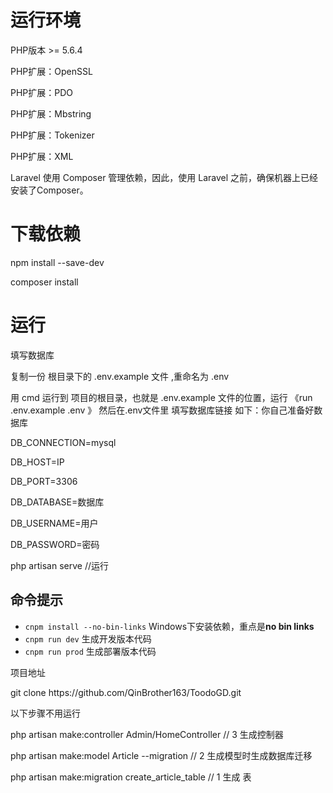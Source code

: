 
<h1>运行环境</h1>
<p>PHP版本 >= 5.6.4</p>
<p>PHP扩展：OpenSSL</p>
<p>PHP扩展：PDO</p>
<p>PHP扩展：Mbstring</p>
<p>PHP扩展：Tokenizer</p>
<p>PHP扩展：XML</p>
<p>Laravel 使用 Composer 管理依赖，因此，使用 Laravel 之前，确保机器上已经安装了Composer。</p>

<h1>下载依赖</h1>
<p>npm install --save-dev</p>
<p>composer  install</p>

<h1>运行</h1>

<p>填写数据库</p>

复制一份 根目录下的 .env.example 文件 ,重命名为 .env

<p>用 cmd 运行到 项目的根目录，也就是 .env.example 文件的位置，运行 《run .env.example .env 》 然后在.env文件里 填写数据库链接 如下：你自己准备好数据库</p>
           
<p>DB_CONNECTION=mysql</p>
<p>DB_HOST=IP</p>
<p>DB_PORT=3306</p>
<p>DB_DATABASE=数据库</p>
<p>DB_USERNAME=用户</p>
<p>DB_PASSWORD=密码</p>


<p>php artisan serve //运行</p>

命令提示
-
+ `cnpm install --no-bin-links` Windows下安装依赖，重点是**no bin links**
+ `cnpm run dev`  生成开发版本代码
+ `cnpm run prod` 生成部署版本代码

<p>项目地址</p>
<p>git clone https://github.com/QinBrother163/ToodoGD.git</p>

<p>以下步骤不用运行</p>
<p>php artisan make:controller Admin/HomeController   // 3 生成控制器</p>

<p>php artisan make:model Article  --migration    // 2 生成模型时生成数据库迁移</p>

<p>php artisan make:migration create_article_table    // 1 生成 表</p>